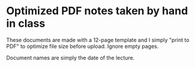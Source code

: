 # Optimized PDF notes taken by hand in class

These documents are made with a 12-page template and I simply "print to PDF" to optimize file size before upload. Ignore empty pages. 

Document names are simply the date of the lecture.
